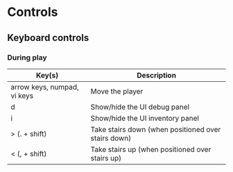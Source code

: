 # Controls

## Keyboard controls

### During play

| Key(s) | Description |
| -----| ----------- |
| arrow keys, numpad, vi keys | Move the player |
| d | Show/hide the UI debug panel |
| i | Show/hide the UI inventory panel |
| > (. + shift) | Take stairs down (when positioned over stairs down) |
| < (, + shift) | Take stairs up (when positioned over stairs up) |
